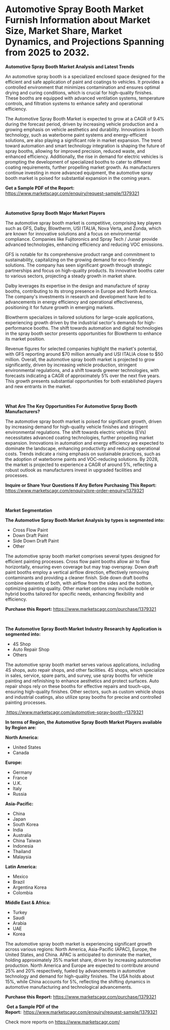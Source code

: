 <p><h1>Automotive Spray Booth Market Furnish Information about Market Size, Market Share, Market Dynamics, and Projections Spanning from 2025 to 2032.</h1></p><p><strong>Automotive Spray Booth Market Analysis and Latest Trends</strong></p>
<p><p>An automotive spray booth is a specialized enclosed space designed for the efficient and safe application of paint and coatings to vehicles. It provides a controlled environment that minimizes contamination and ensures optimal drying and curing conditions, which is crucial for high-quality finishes. These booths are equipped with advanced ventilation systems, temperature controls, and filtration systems to enhance safety and operational efficiency.</p><p>The Automotive Spray Booth Market is expected to grow at a CAGR of 9.4% during the forecast period, driven by increasing vehicle production and a growing emphasis on vehicle aesthetics and durability. Innovations in booth technology, such as waterborne paint systems and energy-efficient solutions, are also playing a significant role in market expansion. The trend toward automation and smart technology integration is shaping the future of spray booths, allowing for improved precision, reduced waste, and enhanced efficiency. Additionally, the rise in demand for electric vehicles is prompting the development of specialized booths to cater to different coating requirements, further propelling market growth. As manufacturers continue investing in more advanced equipment, the automotive spray booth market is poised for substantial expansion in the coming years.</p></p>
<p><strong>Get a Sample PDF of the Report:&nbsp;</strong> <a href="https://www.marketscagr.com/enquiry/request-sample/1379321?utm_campaign=1869&utm_medium=2&utm_source=Github&utm_content=ia&utm_term=16022025&utm_id=automotive-spray-booth">https://www.marketscagr.com/enquiry/request-sample/1379321</a></p>
<p>&nbsp;</p>
<p><strong>Automotive Spray Booth Major Market Players</strong></p>
<p><p>The automotive spray booth market is competitive, comprising key players such as GFS, Dalby, Blowtherm, USI ITALIA, Nova Verta, and Zonda, which are known for innovative solutions and a focus on environmental compliance. Companies like Fujitoronics and Spray Tech / Junair provide advanced technologies, enhancing efficiency and reducing VOC emissions.</p><p>GFS is notable for its comprehensive product range and commitment to sustainability, capitalizing on the growing demand for eco-friendly solutions. The company has seen significant growth through strategic partnerships and focus on high-quality products. Its innovative booths cater to various sectors, projecting a steady growth in market share.</p><p>Dalby leverages its expertise in the design and manufacture of spray booths, contributing to its strong presence in Europe and North America. The company's investments in research and development have led to advancements in energy efficiency and operational effectiveness, positioning it for future growth in emerging markets.</p><p>Blowtherm specializes in tailored solutions for large-scale applications, experiencing growth driven by the industrial sector's demands for high-performance booths. The shift towards automation and digital technologies in the spray booth sector presents opportunities for Blowtherm to enhance its market position.</p><p>Revenue figures for selected companies highlight the market's potential, with GFS reporting around $70 million annually and USI ITALIA close to $50 million. Overall, the automotive spray booth market is projected to grow significantly, driven by increasing vehicle production, stringent environmental regulations, and a shift towards greener technologies, with forecasts indicating a CAGR of approximately 5% over the next five years. This growth presents substantial opportunities for both established players and new entrants in the market.</p></p>
<p>&nbsp;</p>
<p><strong>What Are The Key Opportunities For Automotive Spray Booth Manufacturers?</strong></p>
<p><p>The automotive spray booth market is poised for significant growth, driven by increasing demand for high-quality vehicle finishes and stringent environmental regulations. The shift towards electric vehicles (EVs) necessitates advanced coating technologies, further propelling market expansion. Innovations in automation and energy efficiency are expected to dominate the landscape, enhancing productivity and reducing operational costs. Trends indicate a rising emphasis on sustainable practices, such as the adoption of waterborne paints and VOC-reducing solutions. By 2028, the market is projected to experience a CAGR of around 5%, reflecting a robust outlook as manufacturers invest in upgraded facilities and processes.</p></p>
<p><strong>Inquire or Share Your Questions If Any Before Purchasing This Report:</strong> <a href="https://www.marketscagr.com/enquiry/pre-order-enquiry/1379321?utm_campaign=1869&utm_medium=2&utm_source=Github&utm_content=ia&utm_term=16022025&utm_id=automotive-spray-booth">https://www.marketscagr.com/enquiry/pre-order-enquiry/1379321</a></p>
<p>&nbsp;</p>
<p><strong>Market Segmentation</strong></p>
<p><strong>The Automotive Spray Booth Market Analysis by types is segmented into:</strong></p>
<p><ul><li>Cross Flow Paint</li><li>Down Draft Paint</li><li>Side Down Draft Paint</li><li>Other</li></ul></p>
<p><p>The automotive spray booth market comprises several types designed for efficient painting processes. Cross flow paint booths allow air to flow horizontally, ensuring even coverage but may trap overspray. Down draft paint booths employ a vertical airflow direction, effectively removing contaminants and providing a cleaner finish. Side down draft booths combine elements of both, with airflow from the sides and the bottom, optimizing painting quality. Other market options may include mobile or hybrid booths tailored for specific needs, enhancing flexibility and efficiency.</p></p>
<p><strong>Purchase this Report:&nbsp;</strong><a href="https://www.marketscagr.com/purchase/1379321?utm_campaign=1869&utm_medium=2&utm_source=Github&utm_content=ia&utm_term=16022025&utm_id=automotive-spray-booth">https://www.marketscagr.com/purchase/1379321</a></p>
<p>&nbsp;</p>
<p><strong>The Automotive Spray Booth Market Industry Research by Application is segmented into:</strong></p>
<p><ul><li>4S Shop</li><li>Auto Repair Shop</li><li>Others</li></ul></p>
<p><p>The automotive spray booth market serves various applications, including 4S shops, auto repair shops, and other facilities. 4S shops, which specialize in sales, service, spare parts, and survey, use spray booths for vehicle painting and refinishing to enhance aesthetics and protect surfaces. Auto repair shops rely on these booths for effective repairs and touch-ups, ensuring high-quality finishes. Other sectors, such as custom vehicle shops and industrial coatings, also utilize spray booths for precise and controlled painting processes.</p></p>
<p><a href="https://www.marketscagr.com/automotive-spray-booth-r1379321?utm_campaign=1869&utm_medium=2&utm_source=Github&utm_content=ia&utm_term=16022025&utm_id=automotive-spray-booth">&nbsp;https://www.marketscagr.com/automotive-spray-booth-r1379321</a></p>
<p><strong>In terms of Region, the Automotive Spray Booth Market Players available by Region are:</strong></p>
<p>
    <p> <strong> North America: </strong>
        <ul>
            <li>United States</li>
            <li>Canada</li>
        </ul>
        </p> 
    <p> <strong> Europe: </strong>
        <ul>
            <li>Germany</li>
            <li>France</li>
            <li>U.K.</li>
            <li>Italy</li>
            <li>Russia</li>
        </ul>
        </p> 
    <p> <strong> Asia-Pacific: </strong>
        <ul>
            <li>China</li>
            <li>Japan</li>
            <li>South Korea</li>
            <li>India</li>
            <li>Australia</li>
            <li>China Taiwan</li>
            <li>Indonesia</li>
            <li>Thailand</li>
            <li>Malaysia</li>
        </ul>
        </p> 
    <p> <strong> Latin America: </strong>
        <ul>
            <li>Mexico</li>
            <li>Brazil</li>
            <li>Argentina Korea</li>
            <li>Colombia</li>
        </ul>
        </p> 
    <p> <strong> Middle East & Africa: </strong>
        <ul>
            <li>Turkey</li>
            <li>Saudi</li>
            <li>Arabia</li>
            <li>UAE</li>
            <li>Korea</li>
        </ul>
    </p>
    </p>
<p><p>The automotive spray booth market is experiencing significant growth across various regions: North America, Asia-Pacific (APAC), Europe, the United States, and China. APAC is anticipated to dominate the market, holding approximately 35% market share, driven by increasing automotive production. North America and Europe are expected to contribute around 25% and 20% respectively, fueled by advancements in automotive technology and demand for high-quality finishes. The USA holds about 15%, while China accounts for 5%, reflecting the shifting dynamics in automotive manufacturing and technological advancements.</p></p>
<p><strong>Purchase this Report: </strong><a href="https://www.marketscagr.com/purchase/1379321?utm_campaign=1869&utm_medium=2&utm_source=Github&utm_content=ia&utm_term=16022025&utm_id=automotive-spray-booth">https://www.marketscagr.com/purchase/1379321</a></p>
<p>&nbsp;<strong>Get a Sample PDF of the Report:&nbsp;&nbsp;</strong><a href="https://www.marketscagr.com/enquiry/request-sample/1379321?utm_campaign=1869&utm_medium=2&utm_source=Github&utm_content=ia&utm_term=16022025&utm_id=automotive-spray-booth">https://www.marketscagr.com/enquiry/request-sample/1379321</a></p>
<p><strong></strong></p>
<p>Check more reports on <a href="https://www.marketscagr.com/?utm_campaign=1869&utm_medium=2&utm_source=Github&utm_content=ia&utm_term=16022025&utm_id=automotive-spray-booth">https://www.marketscagr.com/</a></p>